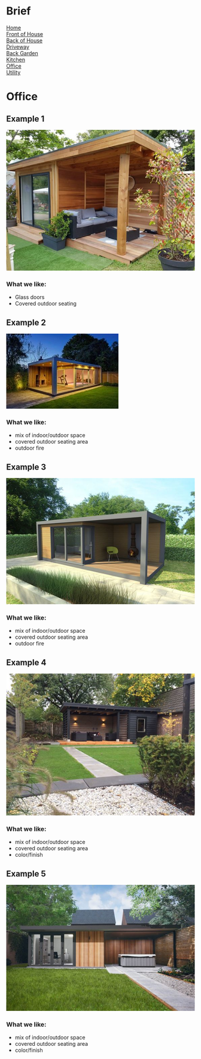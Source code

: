 
# Brief
[Home](brief.md) <br/>
[Front of House](front.md) <br/>
[Back of House](back.md) <br/>
[Driveway](driveway.md) <br/>
[Back Garden](garden.md) <br/>
[Kitchen](kitchen.md) <br/>
[Office](office.md) <br/>
[Utility](utility.md) <br/>

# Office

## Example 1
![House 1](images/office/1.jpeg "1")

### What we like:
- Glass doors
- Covered outdoor seating

## Example 2
![House 2](images/office/2.jpeg "2")

### What we like:
- mix of indoor/outdoor space
- covered outdoor seating area
- outdoor fire

## Example 3
![House 3](images/office/4.jpeg "3")

### What we like:
- mix of indoor/outdoor space
- covered outdoor seating area
- outdoor fire


## Example 4
![House 4](images/office/5.jpeg "4")

### What we like:
- mix of indoor/outdoor space
- covered outdoor seating area
- color/finish

## Example 5
![House 4](images/office/6.jpeg "5")

### What we like:
- mix of indoor/outdoor space
- covered outdoor seating area
- color/finish

